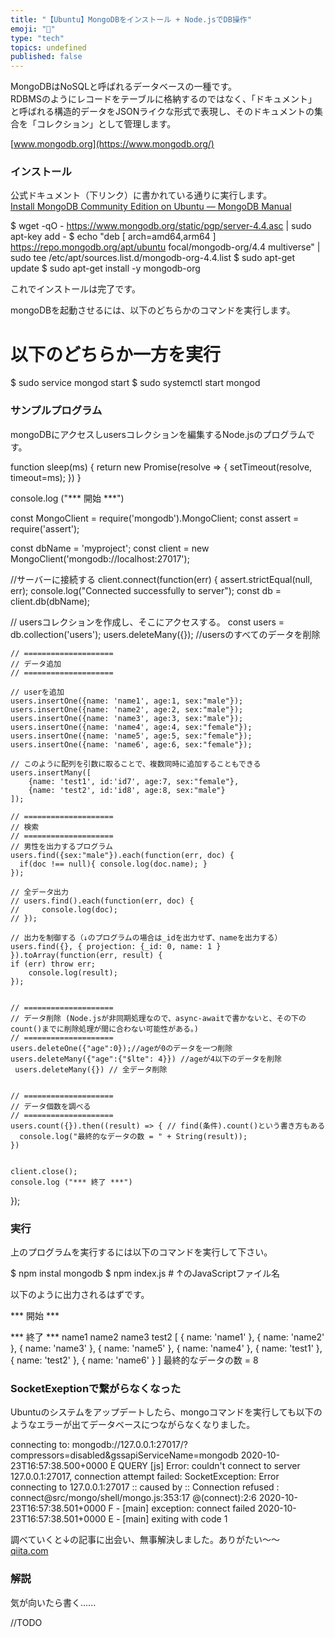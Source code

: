 ```yaml
---
title: "【Ubuntu】MongoDBをインストール + Node.jsでDB操作"
emoji: "🤖"
type: "tech"
topics: undefined
published: false
---
```


MongoDBはNoSQLと呼ばれるデータベースの一種です。  
RDBMSのようにレコードをテーブルに格納するのではなく、「ドキュメント」と呼ばれる構造的データをJSONライクな形式で表現し、そのドキュメントの集合を「コレクション」として管理します。

  
[www.mongodb.org](https://www.mongodb.org/)

### インストール

公式ドキュメント（下リンク）に書かれている通りに実行します。  
[Install MongoDB Community Edition on Ubuntu — MongoDB Manual](https://docs.mongodb.com/manual/tutorial/install-mongodb-on-ubuntu/)

$ wget -qO - https://www.mongodb.org/static/pgp/server-4.4.asc | sudo apt-key add -
$ echo "deb [ arch=amd64,arm64 ] https://repo.mongodb.org/apt/ubuntu focal/mongodb-org/4.4 multiverse" | sudo tee /etc/apt/sources.list.d/mongodb-org-4.4.list
$ sudo apt-get update
$ sudo apt-get install -y mongodb-org

これでインストールは完了です。

mongoDBを起動させるには、以下のどちらかのコマンドを実行します。

# 以下のどちらか一方を実行
$ sudo service mongod start 
$ sudo systemctl start mongod

### サンプルプログラム

mongoDBにアクセスしusersコレクションを編集するNode.jsのプログラムです。

function sleep(ms) {
  return new Promise(resolve => { setTimeout(resolve, timeout=ms); })
}


console.log ("*** 開始 ***")

const MongoClient = require('mongodb').MongoClient;
const assert = require('assert');

const dbName = 'myproject';
const client = new MongoClient('mongodb://localhost:27017');

//サーバーに接続する 
client.connect(function(err) {
  assert.strictEqual(null, err);
  console.log("Connected successfully to server");
  const db = client.db(dbName);

   // usersコレクションを作成し、そこにアクセスする。
   const users = db.collection('users');
   users.deleteMany({}); //usersのすべてのデータを削除

    // ====================
    // データ追加
    // ====================
    
    // userを追加
    users.insertOne({name: 'name1', age:1, sex:"male"});
    users.insertOne({name: 'name2', age:2, sex:"male"});
    users.insertOne({name: 'name3', age:3, sex:"male"});
    users.insertOne({name: 'name4', age:4, sex:"female"});
    users.insertOne({name: 'name5', age:5, sex:"female"});
    users.insertOne({name: 'name6', age:6, sex:"female"});

    // このように配列を引数に取ることで、複数同時に追加することもできる
    users.insertMany([
        {name: 'test1', id:'id7', age:7, sex:"female"},
        {name: 'test2', id:'id8', age:8, sex:"male"}
    ]);

    // ====================
    // 検索
    // ====================
    // 男性を出力するプログラム
	users.find({sex:"male"}).each(function(err, doc) {
	  if(doc !== null){ console.log(doc.name); }
    });
		
    // 全データ出力
    // users.find().each(function(err, doc) {
    //     console.log(doc);
    // });

    // 出力を制御する（↓のプログラムの場合は_idを出力せず、nameを出力する）
    users.find({}, { projection: {_id: 0, name: 1 } }).toArray(function(err, result) {
    if (err) throw err;
        console.log(result);
    });
    

    // ====================
    // データ削除 (Node.jsが非同期処理なので、async-awaitで書かないと、その下のcount()までに削除処理が間に合わない可能性がある。)
    // ====================
    users.deleteOne({"age":0});//ageが0のデータを一つ削除
    users.deleteMany({"age":{"$lte": 4}}) //ageが4以下のデータを削除
     users.deleteMany({}) // 全データ削除


    // ====================
    // データ個数を調べる 
    // ====================
    users.count({}).then((result) => { // find(条件).count()という書き方もある
      console.log("最終的なデータの数 = " + String(result));
    })


    client.close();
    console.log ("*** 終了 ***")
});

### 実行

上のプログラムを実行するには以下のコマンドを実行して下さい。

$ npm instal mongodb
$ npm index.js # ↑のJavaScriptファイル名

以下のように出力されるはずです。

*** 開始 ***

*** 終了 ***
name1
name2
name3
test2
[ { name: 'name1' },
  { name: 'name2' },
  { name: 'name3' },
  { name: 'name5' },
  { name: 'name4' },
  { name: 'test1' },
  { name: 'test2' },
  { name: 'name6' } ]
最終的なデータの数 = 8

### SocketExeptionで繋がらなくなった

Ubuntuのシステムをアップデートしたら、mongoコマンドを実行しても以下のようなエラーが出てデータベースにつながらなくなりました。

connecting to: mongodb://127.0.0.1:27017/?compressors=disabled&gssapiServiceName=mongodb
2020-10-23T16:57:38.500+0000 E  QUERY    [js] Error: couldn't connect to server 127.0.0.1:27017, connection attempt failed: SocketException: Error connecting to 127.0.0.1:27017 :: caused by :: Connection refused :
connect@src/mongo/shell/mongo.js:353:17
@(connect):2:6
2020-10-23T16:57:38.501+0000 F  -        [main] exception: connect failed
2020-10-23T16:57:38.501+0000 E  -        [main] exiting with code 1

  
調べていくと↓の記事に出会い、無事解決しました。ありがたい〜〜  
[qiita.com](https://qiita.com/sirius1000/items/e4dc31bb3ce186cfe9d8)  

### 解説

気が向いたら書く......

//TODO  
